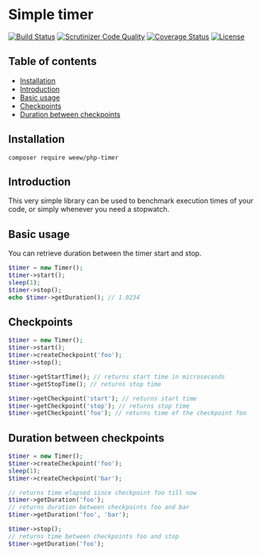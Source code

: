 # Simple timer

[![Build Status](https://travis-ci.org/weew/php-timer.svg?branch=master)](https://travis-ci.org/weew/php-timer)
[![Scrutinizer Code Quality](https://scrutinizer-ci.com/g/weew/php-timer/badges/quality-score.png?b=master)](https://scrutinizer-ci.com/g/weew/php-timer/?branch=master)
[![Coverage Status](https://coveralls.io/repos/weew/php-timer/badge.svg?branch=master&service=github)](https://coveralls.io/github/weew/php-timer?branch=master)
[![License](https://poser.pugx.org/weew/php-timer/license)](https://packagist.org/packages/weew/php-timer)

## Table of contents

- [Installation](#installation)
- [Introduction](#introduction)
- [Basic usage](#basic-usage)
- [Checkpoints](#checkpoints)
- [Duration between checkpoints](#duration-between-checkpoints)

## Installation

`composer require weew/php-timer`

## Introduction

This very simple library can be used to benchmark execution times of your code, or simply whenever you need a stopwatch.

## Basic usage

You can retrieve duration between the timer start and stop.

```php
$timer = new Timer();
$timer->start();
sleep(1);
$timer->stop();
echo $timer->getDuration(); // 1.0234
```

## Checkpoints

```php
$timer = new Timer();
$timer->start();
$timer->createCheckpoint('foo');
$timer->stop();

$timer->getStartTime(); // returns start time in microseconds
$timer->getStopTime(); // returns stop time

$timer->getCheckpoint('start'); // returns start time
$timer->getCheckpoint('stop'); // returns stop time
$timer->getCheckpoint('foo'); // returns time of the checkpoint foo
```

## Duration between checkpoints

```php
$timer = new Timer();
$timer->createCheckpoint('foo');
sleep(1);
$timer->createCheckpoint('bar');

// returns time elapsed since checkpoint foo till now
$timer->getDuration('foo');
// returns duration between checkpoints foo and bar
$timer->getDuration('foo', 'bar');

$timer->stop();
// returns time between checkpoints foo and stop
$timer->getDuration('foo');
```
